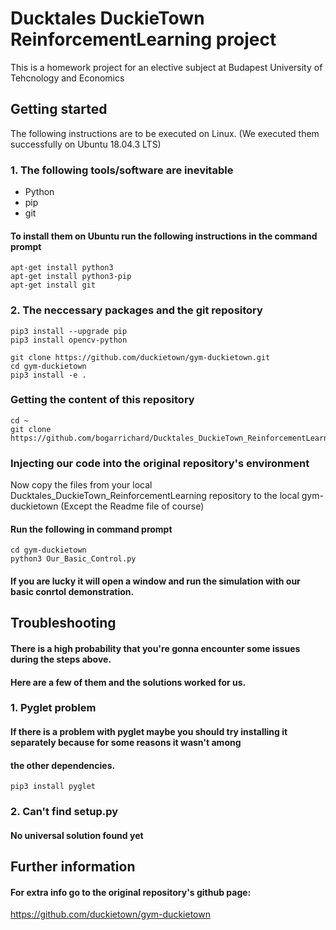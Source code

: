 # Ducktales DuckieTown ReinforcementLearning project
This is a homework project for an elective subject at Budapest University of Tehcnology and Economics 

## Getting started

The following instructions are to be executed on Linux. (We executed them successfully on Ubuntu 18.04.3 LTS)

### 1. The following tools/software are inevitable

- Python
- pip
- git

#### To install them on Ubuntu run the following instructions in the command prompt
```
apt-get install python3
apt-get install python3-pip
apt-get install git
```
### 2. The neccessary packages and the git repository
```
pip3 install --upgrade pip
pip3 install opencv-python

git clone https://github.com/duckietown/gym-duckietown.git
cd gym-duckietown
pip3 install -e .
```
### Getting the content of this repository
```
cd ~
git clone https://github.com/bogarrichard/Ducktales_DuckieTown_ReinforcementLearning.git
```
### Injecting our code into the original repository's environment
Now copy the files from your local Ducktales_DuckieTown_ReinforcementLearning repository to the local gym-duckietown (Except the Readme file of course)
#### Run the following in command prompt
```
cd gym-duckietown
python3 Our_Basic_Control.py
```
#### If you are lucky it will open a window and run the simulation with our basic conrtol demonstration.

## Troubleshooting

#### There is a high probability that you're gonna encounter some issues during the steps above.
#### Here are a few of them and the solutions worked for us.

### 1. Pyglet problem
#### If there is a problem with pyglet maybe you should try installing it separately because for some reasons it wasn't among
#### the other dependencies.
```
pip3 install pyglet
```
### 2. Can't find setup.py
#### No universal solution found yet

## Further information 
#### For extra info go to the original repository's github page:
https://github.com/duckietown/gym-duckietown
